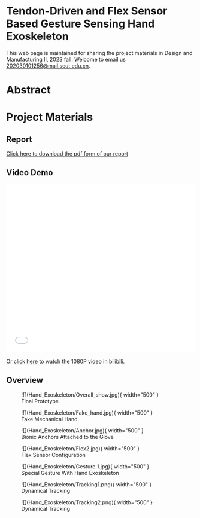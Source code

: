 # Tendon-Driven and Flex Sensor Based Gesture Sensing Hand Exoskeleton
This web page is maintained for sharing the project materials in Design and Manufacturing II, 2023 fall. Welcome to email us <202030101256@mail.scut.edu.cn>.

# Abstract


# Project Materials

## Report
[Click here to download the pdf form of our report](Hand_Exoskeleton/Report_Hand_Exoskeleton_SharpShooters.pdf)

## Video Demo
<iframe src="//player.bilibili.com/player.html?aid=399365953&bvid=BV1eo4y1u7Z5&cid=1148102749&page=1&high_quality=1&danmaku=0" allowfullscreen="allowfullscreen" width="100%" height="450" scrolling="no" frameborder="0" sandbox="allow-top-navigation allow-same-origin allow-forms allow-scripts"></iframe>

Or [click here](https://www.bilibili.com/video/BV1eo4y1u7Z5/?share_source=copy_web&vd_source=6e25c0ee215551350286d8e6cebc616d) to watch the 1080P video in bilibili.

## Overview

<figure markdown>
  ![](Hand_Exoskeleton/Overall_show.jpg){ width="500" }
  <figcaption>Final Prototype</figcaption>
</figure>

<figure markdown>
  ![](Hand_Exoskeleton/Fake_hand.jpg){ width="500" }
  <figcaption>Fake Mechanical Hand</figcaption>
</figure>

<figure markdown>
  ![](Hand_Exoskeleton/Anchor.jpg){ width="500" }
  <figcaption>Bionic Anchors Attached to the Glove</figcaption>
</figure>

<figure markdown>
  ![](Hand_Exoskeleton/Flex2.jpg){ width="500" }
  <figcaption>Flex Sensor Configuration</figcaption>
</figure>

<figure markdown>
  ![](Hand_Exoskeleton/Gesture 1.jpg){ width="500" }
  <figcaption>Special Gesture With Hand Exoskeleton</figcaption>
</figure>

<figure markdown>
  ![](Hand_Exoskeleton/Tracking1.png){ width="500" }
  <figcaption>Dynamical Tracking</figcaption>
</figure>

<figure markdown>
  ![](Hand_Exoskeleton/Tracking2.png){ width="500" }
  <figcaption>Dynamical Tracking</figcaption>
</figure>
